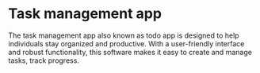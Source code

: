 # Task management app
The task management app also known as todo app is designed to help individuals stay organized and productive. With a user-friendly interface and robust functionality, this software makes it easy to create and manage tasks, track progress.

